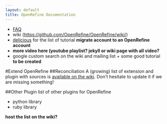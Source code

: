 ```yaml
---
layout: default
title: OpenRefine Documentation
---
```


* [FAQ](https://github.com/OpenRefine/OpenRefine/wiki/FAQ)
* wiki (https://github.com/OpenRefine/OpenRefine/wiki/)
* [delicious](https://www.delicious.com/magdmartin) for the list of tutorial **migrate account to an OpenRefine account**
* **more video here (youtube playlist? jekyll or wiki page with all video?**
* google custom search on the wiki and mailing list + some good tutorial **to be created**

#Extend OpenRefine
##Reconciliation
A (growing) list of extension and plugin with sources is [available on the wiki](https://github.com/OpenRefine/OpenRefine/wiki/Reconcilable-Data-Sources). Don't hesitate to update it if we are missing something!

##Other Plugin
list of other plugins for OpenRefine 
* python library
* ruby library

**host the list on the wiki?**